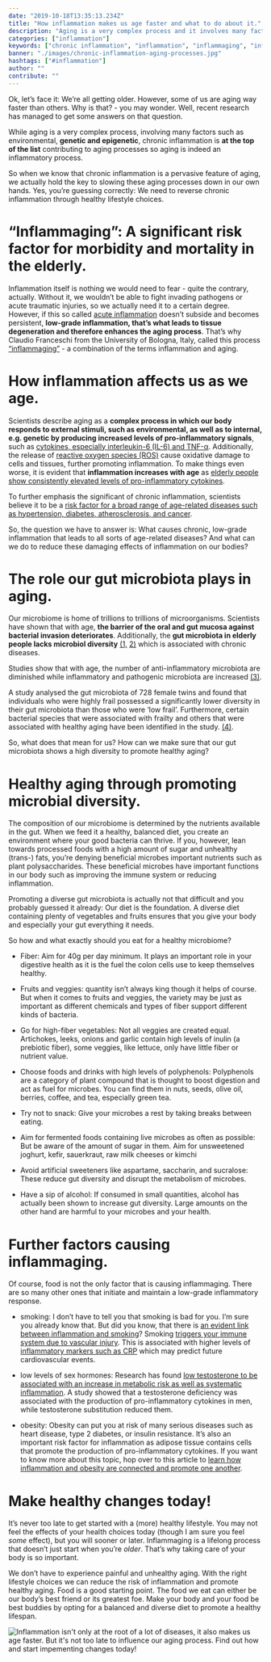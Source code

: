 ```yaml
---
date: "2019-10-18T13:35:13.234Z"
title: "How inflammation makes us age faster and what to do about it."
description: "Aging is a very complex process and it involves many factors such as genetic and environmental ones. However, chronic inflammation is at the top of the list contributing to aging processes.»"
categories: ["inflammation"]
keywords: ["chronic inflammation", "inflammation", "inflammaging", "inflammation aging process"]
banner: "./images/chronic-inflammation-aging-processes.jpg"
hashtags: ["#inflammation"]
author: ""
contribute: ""
---
```


Ok, let’s face it: We’re all getting older. However, some of us are aging way faster than others. Why is that? - you may wonder. Well, recent research has managed to get some answers on that question.

While aging is a very complex process, involving many factors such as environmental, **genetic and epigenetic**, chronic inflammation is **at the top of the list** contributing to aging processes so aging is indeed an inflammatory process.

So when we know that chronic inflammation is a pervasive feature of aging, we actually hold the key to slowing these aging processes down in our own hands. Yes, you’re guessing correctly: We need to reverse chronic inflammation through healthy lifestyle choices.

# “Inflammaging”: A significant risk factor for morbidity and mortality in the elderly.
Inflammation itself is nothing we would need to fear - quite the contrary, actually. Without it, we wouldn’t be able to fight invading pathogens or acute traumatic injuries, so we actually need it to a certain degree. However, if this so called [acute inflammation](https://www.iamliesa.com/inflammation-cause-definition-treatment-symptoms) doesn’t subside and becomes persistent, **low-grade inflammation, that’s what leads to tissue degeneration and therefore enhances the aging process**. That’s why Claudio Franceschi from the University of Bologna, Italy, called this process [“inflammaging”](https://academic.oup.com/biomedgerontology/article/69/Suppl_1/S4/587037) - a combination of the terms inflammation and aging.

# How inflammation affects us as we age.
Scientists describe aging as a **complex process in which our body responds to external stimuli, such as environmental, as well as to internal, e.g. genetic by producing increased levels of pro-inflammatory signals**, such as [cytokines, especially interleukin-6 (IL-6) and TNF-α](https://www.ncbi.nlm.nih.gov/pmc/articles/PMC5850851/). Additionally, the release of [reactive oxygen species (ROS)](https://www.ncbi.nlm.nih.gov/pmc/articles/PMC3614697/) cause oxidative damage to cells and tissues, further promoting inflammation. To make things even worse, it is evident that **inflammation increases with age** as [elderly people show consistently elevated levels of pro-inflammatory cytokines](https://www.fightaging.org/archives/2018/03/what-causes-the-chronic-inflammation-of-aging/).

To further emphasis the significant of chronic inflammation, scientists believe it to be a [risk factor for a broad range of age-related diseases such as hypertension, diabetes, atherosclerosis, and cancer](https://www.ncbi.nlm.nih.gov/pmc/articles/PMC5850851/).

So, the question we have to answer is: What causes chronic, low-grade inflammation that leads to all sorts of age-related diseases? And what can we do to reduce these damaging effects of inflammation on our bodies? 

# The role our gut microbiota plays in aging.
Our microbiome is home of trillions to trillions of microorganisms. Scientists have shown that with age, **the barrier of the oral and gut mucosa against bacterial invasion deteriorates**. Additionally, the **gut microbiota in elderly people lacks microbiol diversity** [(1,](https://www.ncbi.nlm.nih.gov/pmc/articles/PMC5850851/#B21) [2)](https://www.ncbi.nlm.nih.gov/pmc/articles/PMC5850851/#B22) which is associated with chronic diseases. 

Studies show that with age, the number of anti-inflammatory microbiota are diminished while inflammatory and pathogenic microbiota are increased [(3)](https://www.ncbi.nlm.nih.gov/pmc/articles/PMC5850851/#B23). 

A study analysed the gut microbiota of 728 female twins and found that individuals who were highly frail possessed a significantly lower diversity in their gut microbiota than those who were ‘low frail’. Furthermore, certain bacterial species that were associated with frailty and others that were associated with healthy aging have been identified in the study.   [(4)](https://genomemedicine.biomedcentral.com/articles/10.1186/s13073-016-0262-7).

So, what does that mean for us? How can we make sure that our gut microbiota shows a high diversity to promote healthy aging?

# Healthy aging through promoting microbial diversity.
The composition of our microbiome is determined by the nutrients available in the gut. When we feed it a healthy, balanced diet, you create an environment where your good bacteria can thrive. If you, however, lean towards processed foods with a high amount of sugar and unhealthy (trans-) fats, you’re denying beneficial microbes important nutrients such as plant polysaccharides. These beneficial microbes have important functions in our body such as improving the immune system or reducing inflammation.  

Promoting a diverse gut microbiota is actually not that difficult and you probably guessed it already: Our diet is the foundation. A diverse diet containing plenty of vegetables and fruits ensures that you give your body and especially your gut everything it needs.

So how and what exactly should you eat for a healthy microbiome?

* Fiber: Aim for 40g per day minimum. It plays an important role in your digestive health as it is the fuel the colon cells use to keep themselves healthy.

* Fruits and veggies: quantity isn’t always king though it helps of course. But when it comes to fruits and veggies, the variety may be just as important as different chemicals and types of fiber support different kinds of bacteria.

* Go for high-fiber vegetables: Not all veggies are created equal. Artichokes, leeks, onions and garlic contain high levels of inulin (a prebiotic fiber), some veggies, like lettuce, only have little fiber or nutrient value.

* Choose foods and drinks with high levels of polyphenols: Polyphenols are a category of plant compound that is thought to boost digestion and act as fuel for microbes. You can find them in nuts, seeds, olive oil, berries, coffee, and tea, especially green tea.

* Try not to snack: Give your microbes a rest by taking breaks between eating.

* Aim for fermented foods containing live microbes as often as possible: But be aware of the amount of sugar in them. Aim for unsweetened joghurt, kefir, sauerkraut, raw milk cheeses or kimchi

* Avoid artificial sweeteners like aspartame, saccharin, and sucralose: These reduce gut diversity and disrupt the metabolism of microbes.

* Have a sip of alcohol: If consumed in small quantities, alcohol has actually been shown to increase gut diversity. Large amounts on the other hand are harmful to your microbes and your health.

# Further factors causing inflammaging.
Of course, food is not the only factor that is causing inflammaging. There are so many other ones that initiate and maintain a low-grade inflammatory response. 

* smoking: I don’t have to tell you that smoking is bad for you. I’m sure you already know that. But did you know, that there is [an evident link between inflammation and smoking](https://www.sciencedaily.com/releases/2016/09/160901124842.htm)? Smoking [triggers your immune system due to vascular injury](https://www.ncbi.nlm.nih.gov/pmc/articles/PMC1160597/). This is associated with higher levels of [inflammatory markers such as CRP](https://www.iamliesa.com/inflammation-test) which may predict future cardiovascular events.

* low levels of sex hormones: Research has found [low testosterone to be associated with an increase in metabolic risk as well as systematic inflammation](https://www.ncbi.nlm.nih.gov/m/pubmed/29925283/). A study showed that a testosterone deficiency was associated with the production of pro-inflammatory cytokines in men, while testosterone substitution reduced them.

* obesity: Obesity can put you at risk of many serious diseases such as heart disease, type 2 diabetes, or insulin resistance. It’s also an important risk factor for inflammation as adipose tissue contains cells that promote the production of pro-inflammatory cytokines. If you want to know more about this topic, hop over to this article to [learn how inflammation and obesity are connected and promote one another](https://www.iamliesa.com/inflammation-obesity).

# Make healthy changes today!
It’s never too late to get started with a (more) healthy lifestyle. You may not feel the effects of your health choices today (though I am sure you feel *some* effect), but you will sooner or later. Inflammaging is a lifelong process that doesn’t just start when you’re *older*. That’s why taking care of your body is so important.

We don’t have to experience painful and unhealthy aging. With the right lifestyle choices we can reduce the risk of inflammation and promote healthy aging. Food is a good starting point. The food we eat can either be our body’s best friend or its greatest foe. Make your body and your food be best buddies by opting for a balanced and diverse diet to promote a healthy lifespan. 



<Divider />

![Inflammation isn't only at the root of a lot of diseases, it also makes us age faster. But it's not too late to influence our aging process. Find out how and start impementing changes today!](./images/inflammation-age-process.png)

<NotADoctor />

